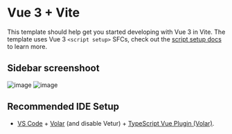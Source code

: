# Vue 3 + Vite

This template should help get you started developing with Vue 3 in Vite. The template uses Vue 3 `<script setup>` SFCs, check out the [script setup docs](https://v3.vuejs.org/api/sfc-script-setup.html#sfc-script-setup) to learn more.

## Sidebar screenshoot
![image](https://user-images.githubusercontent.com/52404803/228818731-97e65008-a388-41f2-af4d-1acbace62cb0.png)
![image](https://user-images.githubusercontent.com/52404803/228819330-7ce7f6e0-f023-4407-8938-4af1faa4ad2b.png)


## Recommended IDE Setup

- [VS Code](https://code.visualstudio.com/) + [Volar](https://marketplace.visualstudio.com/items?itemName=Vue.volar) (and disable Vetur) + [TypeScript Vue Plugin (Volar)](https://marketplace.visualstudio.com/items?itemName=Vue.vscode-typescript-vue-plugin).
